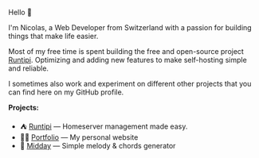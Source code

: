 Hello 👋 

I'm Nicolas, a Web Developer from Switzerland with a passion for building things that make life easier. 

Most of my free time is spent building the free and open-source project [Runtipi](https://runtipi.io/). Optimizing and adding new features to make self-hosting simple and reliable.

I sometimes also work and experiment on different other projects that you can find here on my GitHub profile.

**Projects:**

- ⛺ [Runtipi](https://runtipi.io/) — Homeserver management made easy.
- 👨‍💻 [Portfolio](https://meienberger.dev/) — My personal website
- 🎹 [Midday](https://midday.meienberger.dev/) — Simple melody & chords generator
